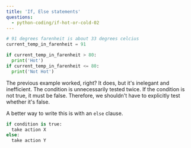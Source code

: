 ```yaml
---
title: 'If, Else statements'
questions:
  - python-coding/if-hot-or-cold-02
---
```


```python
# 91 degrees farenheit is about 33 degrees celcius
current_temp_in_farenheit = 91

if current_temp_in_farenheit > 80:
  print('Hot')
if current_temp_in_farenheit <= 80:
  print('Not Hot')
```

The previous example worked, right? It does, but it's inelegant and inefficient. The condition is unnecessarily tested twice. If the condition is not true, it must be false. Therefore, we shouldn't have to explicitly test whether it's false.

A better way to write this is with an `else` clause.

```python
if condition is true:
  take action X
else:
  take action Y
```

